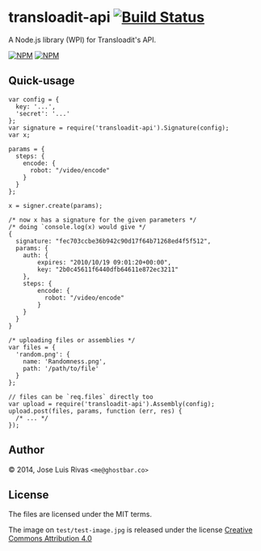 transloadit-api [![Build Status](https://secure.travis-ci.org/ghostbar/transloadit-api.png)](http://travis-ci.org/ghostbar/transloadit-api)
===============

A Node.js library (WPI) for Transloadit's API.

[![NPM](https://nodei.co/npm/transloadit-api.png?stars&downloads)](https://nodei.co/npm/transloadit-api/) [![NPM](https://nodei.co/npm-dl/transloadit-api.png)](https://nodei.co/npm/transloadit-api/)

Quick-usage
-----------

    var config = {
      key: '...',
      'secret': '...'
    };
    var signature = require('transloadit-api').Signature(config);
    var x;

    params = {
      steps: {
        encode: {
          robot: "/video/encode"
        }
      }
    };

    x = signer.create(params);

    /* now x has a signature for the given parameters */
    /* doing `console.log(x) would give */
    {
      signature: "fec703ccbe36b942c90d17f64b71268ed4f5f512",
      params: {
        auth: {
            expires: "2010/10/19 09:01:20+00:00",
            key: "2b0c45611f6440dfb64611e872ec3211"
        },
        steps: {
            encode: {
              robot: "/video/encode"
            }
        }
      }
    }

    /* uploading files or assemblies */
    var files = {
      'random.png': {
        name: 'Randomness.png',
        path: '/path/to/file'
      }
    };

    // files can be `req.files` directly too
    var upload = require('transloadit-api').Assembly(config);
    upload.post(files, params, function (err, res) {
      /* ... */
    });


Author
------
© 2014, Jose Luis Rivas `<me@ghostbar.co>`

License
-------
The files are licensed under the MIT terms.

The image on `test/test-image.jpg` is released under the license [Creative Commons Attribution 4.0](http://creativecommons.org/licenses/by/4.0/)
